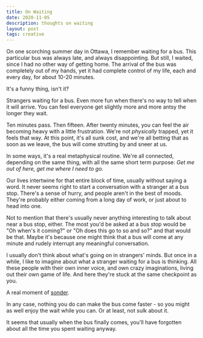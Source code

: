 ```yaml
---
title: On Waiting
date: 2020-11-05
description: thoughts on waiting
layout: post
tags: creative
---
```


On one scorching summer day in Ottawa, I remember waiting for a bus. This particular bus was always late, and always disappointing. But still, I waited, since I had no other way of getting home. The arrival of the bus was completely out of my hands, yet it had complete control of my life, each and every day, for about 10-20 minutes. 

It's a funny thing, isn't it? 

Strangers waiting for a bus. Even more fun when there's no way to tell when it will arrive. You can feel everyone get slightly more and more antsy the longer they wait.

Ten minutes pass. Then fifteen. After twenty minutes, you can feel the air becoming heavy with a little frustration. We're not *physically* trapped, yet it feels that way. 
At this point, it's all sunk cost, and we're all betting that as soon as we leave, the bus will come strutting by and sneer at us.

In some ways, it's a real metaphysical routine. We're all connected, depending on the same thing, with all the same short term purpose: *Get me out of here, get me where I need to go.* 

Our lives intertwine for that entire block of time, usually without saying a word. It never seems right to start a conversation with a stranger at a bus stop. There's a sense of hurry, and people aren't in the best of moods. They're probably either coming from a long day of work, or just about to head into one.

Not to mention that there's usually never anything interesting to talk about near a bus stop, either. The most you'd be asked at a bus stop would be "Oh when's it coming?" or "Oh does this go to so and so?" and that would be that. Maybe it's because one might think that a bus will come at any minute and rudely interrupt any meaningful conversation. 

I usually don't think about what's going on in strangers' minds. But once in a while, I like to imagine about what a stranger waiting for a bus is thinking. All these people with their own inner voice, and own crazy imaginations, living out their own game of life. And here they're stuck at the same checkpoint as you. 

A real moment of [sonder](https://en.wiktionary.org/wiki/sonder).

In any case, nothing you do can make the bus come faster - so you might as well enjoy the wait while you can. Or at least, not sulk about it.

It seems that usually when the bus finally comes, you'll have forgotten about all the time you spent waiting anyway.
